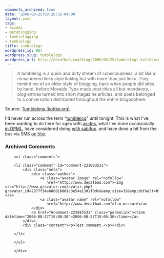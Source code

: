 ```yaml
---
comments_archived: true
date: '2006-08-25T00:28:32-04:00'
layout: post
tags:
- asides
- metablogging
- tumblelogging
- tumblelogs
title: tumblelogs
wordpress_id: 987
wordpress_slug: tumblelogs
wordpress_url: http://decafbad.com/blog/2006/08/25/tumblelogs-kottkeorg
---
```

<blockquote cite="http://www.kottke.org/05/10/tumblelogs">A tumblelog is a quick and dirty stream of consciousness, a bit like a remaindered links style linklog but with more than just links. They remind me of an older style of blogging, back when people did sites by hand, before Movable Type made post titles all but mandatory, blog entries turned into short magazine articles, and posts belonged to a conversation distributed throughout the entire blogosphere.</blockquote><div class="quotesource">Source: <a href="http://www.kottke.org/05/10/tumblelogs">Tumblelogs (kottke.org)</a></div>

I'd never run across the term "[tumblelog](http://www.tumblelog.co.uk/)" until tonight.  This is what I've been wanting to do here for ages with [asides](http://decafbad.com/blog/category/asides), what I've done occasionally [in OPML](http://blogs.opml.org/decafbad/), have considered doing [with sabifoo](http://web.sabifoo.com/get/by/l.m.orchard), and have done a bit from the bus via SMS [on Vox](http://decafbad.vox.com/).

<div id="comments" class="comments archived-comments">
            <h3>Archived Comments</h3>
            
        <ul class="comments">
            
        <li class="comment" id="comment-221083531">
            <div class="meta">
                <div class="author">
                    <a class="avatar image" rel="nofollow" 
                       href="http://www.decafbad.com"><img src="http://www.gravatar.com/avatar.php?gravatar_id=2377f34a68801b861c3e54e1301f0dce&amp;size=32&amp;default=http://mediacdn.disqus.com/1320279820/images/noavatar32.png"/></a>
                    <a class="avatar name" rel="nofollow" 
                       href="http://www.decafbad.com">l.m.orchard</a>
                </div>
                <a href="#comment-221083531" class="permalink"><time datetime="2006-08-27T19:00:30">2006-08-27T19:00:30</time></a>
            </div>
            <div class="content"><p>Test comment.</p></div>
            
        </li>
    
        </ul>
    
        </div>
    